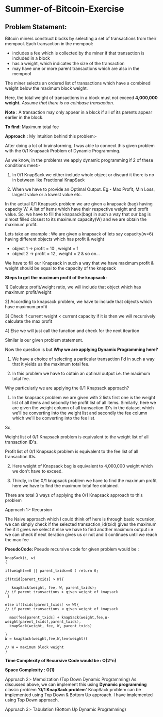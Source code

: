 # Summer-of-Bitcoin-Exercise

## Problem Statement:
  Bitcoin miners construct blocks by selecting a set of transactions from their mempool. Each transaction in the mempool:
- includes a fee which is collected by the miner if that transaction is included in a block
- has a weight, which indicates the size of the transaction
- may have one or more parent transactions which are also in the mempool

The miner selects an ordered list of transactions which have a combined weight below the maximum block weight.

Here, the total weight of transactions in a block must not exceed **4,000,000 weight.** 
*Assume that there is no coinbase transaction.*

**Note** : A transaction may only appear in a block if all of its parents appear earlier in the block.

**To find**: Maximum total fee

**Approach** : My Intuition behind this problem:-

After doing a lot of brainstorming, I was able to connect this given problem with the 0/1 Knapsack Problem of Dynamic Programming.

As we know, in the problems we apply dynamic programming if 2 of these conditions meet:-

1) In 0/1 KnapSack we either include whole object or discard it there is no in between like Fractional KnapSack

2) When we have to provide an Optimal Output. Eg:- Max Profit, Min Loss, largest value or a lowest value etc.

In the actual 0/1 Knapsack problem we are given a knapsack (bag) having capacity W. A list of items which have their respective weight and profit value. So, we have to fill the knapsack(bag) in such a way that our bag is almost filled closest to its maximum capacity(W) and we are obtain the maximum profit.

Lets take an example : We are given a knapsack of lets say capacity(w=6) having different  objects which has profit & weight
- object 1 -> profit = 10 , weight = 1
- object 2 -> profit = 12 , weight = 2 & so on...

We have to fill our Knapsack in such a way that we have maximum profit & weight should be equal to the capacity of the knapsack 

**Steps to get the maximum profit of the knapsack:**

1] Calculate profit/weight ratio, we will include that object which has maximum profit/weight 

2] According to knapsack problem, we have to include that objects which have maximum profit

3] Check if current weight < current capacity if it is then we will recursively calculate the max profit

4] Else we will just call the function and check for the next iteartion 

Similar is our given problem statement.

Now the question is but **Why we are applying Dynamic Programming here?**

1) We have a choice of selecting a particular transaction I'd in such a way that it yields us the maximum total fee.

2) In this problem we have to obtain an optimal output i.e. the maximum total fee.

Why particularly we are applying the 0/1 Knapsack approach?

1) In the knapsack problem we are given with 2 lists first one is the weight list of all items and secondly the profit list of all items. Similarly, here we  are given the weight column of all transaction ID's in the dataset which we'll be converting into the weight list and secondly the fee column which we'll be converting into the fee list.

So, 

Weight list of 0/1 Knapsack problem is equivalent to the weight list of all transaction ID's.

Profit list of 0/1 Knapsack problem is equivalent to the fee list of all transaction IDs.

2) Here weight of Knapsack bag is equivalent to 4,000,000 weight which we don't have to exceed.

3) Thirdly, in the 0/1 knapsack problem we have to find the maximum profit here we have to find the maximum total fee obtained.

There are total 3 ways of applying the 0/1 Knapsack approach to this problem

Approach 1:-  Recursion 

The Naive approach which I could think off here is through basic recursion, we can simply check if the selected transaction_id(txid) gives the maximum fee if it gives we 
select it else we have to find another maximum output i.e we can check if next iteration gives us or not and it continues until we reach the max fee

**PseudoCode:** Pseudo recursive code for given problem would be :

    knapSack(i, w)
    {
    
    if(weight==0 || parent_txids==0 ) return 0;
   
    if(txid[parent_txids] > W){
   
       knapSack(weight, fee, W, parent_txids);                                                                 // if parent transactions > given weight of knapsack
     }
   
    else if(txids[parent_txids] <= W){                                                                         // if parent transactions < given weight of knapsack 
   
      max(fee[parent_txids] + knapSack(weight,fee,W-weight[parent_txids],parent_txids), 
      knapSack(weight, fee, W, parent_txids)
    
    }
    W = knapSack(weight,fee,W,len(weight))
                                                                                                                            // W = maximum block weight
    }

**Time Complexity of Recursive Code would be : O(2^n)**

**Space Complexity : O(1)**

Approach 2:- Memoization (Top Down Dynamic Programming) 
As discussed above, we can implement this using **Dynamic programming** classic problem **'0/1 KnapSack problem'**
KnapSack problem can be implemented using Top Down & Bottom Up approach. I have implemented using Top Down approach. 



Approach 3:- Tabulation (Bottom Up Dynamic Programming)




